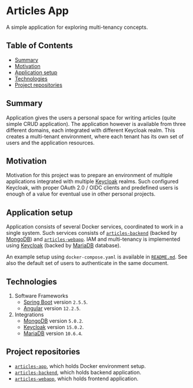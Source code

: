# Articles App

A simple application for exploring multi-tenancy concepts.

## Table of Contents

- [Summary](#summary)
- [Motivation](#motivation)
- [Application setup](#application-setup)
- [Technologies](#technologies)
- [Project repositories](#project-repositories)

## Summary

Application gives the users a personal space for writing articles (quite simple CRUD application).
The application however is available from three different domains, each integrated with different
Keycloak realm. This creates a multi-tenant environment, where each tenant has its own set of users
and the application resources.

## Motivation

Motivation for this project was to prepare an environment of multiple applications integrated with
multiple [Keycloak][keycloak] realms. Such configured Keycloak, with proper OAuth 2.0 / OIDC clients
and predefined users is enough of a value for eventual use in other personal projects.

## Application setup

Application consists of several Docker services, coordinated to work in a single system. Such
services consists of [`articles-backend`][articles-backend] (backed by [MongoDB][mongodb])
and [`articles-webapp`][articles-webapp]. IAM and multi-tenancy is implemented using
[Keycloak][keycloak] (backed by [MariaDB][mariadb] database).

An example setup using `docker-compose.yaml` is available in [`README.md`][articles-app-readme]. See
also the default set of users to authenticate in the same document.

## Technologies

1. Software Frameworks
    - [Spring Boot][spring-boot] version `2.5.5`.
    - [Angular][angular] version `12.2.5`.
2. Integrations
    - [MongoDB][mongodb] version `5.0.2`.
    - [Keycloak][keycloak] version `15.0.2`.
    - [MariaDB][mariadb] version `10.6.4`.

## Project repositories

* [`articles-app`][articles-app], which holds Docker environment setup.
* [`articles-backend`][articles-backend], which holds backend application.
* [`articles-webapp`][articles-webapp], which holds frontend application.

[articles-app-readme]: https://github.com/malczuuu/articles-app/blob/master/README.md

[articles-backend]: https://github.com/malczuuu/articles-backend

[mongodb]: https://docs.mongodb.com/

[articles-webapp]: https://github.com/malczuuu/articles-webapp

[spring-boot]: https://docs.spring.io/spring-boot/docs/2.5.5/reference/html/

[angular]: https://angular.io/docs

[keycloak]: https://www.keycloak.org/documentation

[mariadb]: https://mariadb.com/kb/en/documentation/

[articles-app]: https://github.com/malczuuu/articles-app
